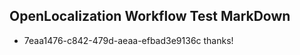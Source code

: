 ## OpenLocalization Workflow Test MarkDown
* 7eaa1476-c842-479d-aeaa-efbad3e9136c thanks!

<!--HONumber=Jul16_HO3-->


